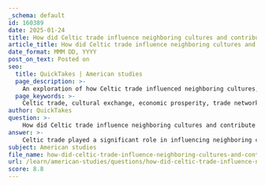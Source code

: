 ```yaml
---
_schema: default
id: 160389
date: 2025-01-24
title: How did Celtic trade influence neighboring cultures and contribute to cultural exchange?
article_title: How did Celtic trade influence neighboring cultures and contribute to cultural exchange?
date_format: MMM DD, YYYY
post_on_text: Posted on
seo:
  title: QuickTakes | American studies
  page_description: >-
    An exploration of how Celtic trade influenced neighboring cultures, contributed to economic prosperity, and facilitated cultural exchange through extensive networks and interactions with Mediterranean civilizations.
  page_keywords: >-
    Celtic trade, cultural exchange, economic prosperity, trade networks, Mediterranean cultures, artistic styles, linguistic influence, religious influences, Celtic languages, druidic beliefs, competition, military confrontations, cultural landscape
author: QuickTakes
question: >-
    How did Celtic trade influence neighboring cultures and contribute to cultural exchange?
answer: >-
    Celtic trade played a significant role in influencing neighboring cultures and facilitating cultural exchange throughout ancient Europe. The extensive trade networks established by the Celts connected them with various Mediterranean cultures, leading to a dynamic interchange of goods, ideas, and technologies.\n\n### Economic Prosperity and Trade Networks\nThe Celts were known for their ability to trade a variety of commodities, including metals, textiles, and agricultural products. Key trading centers, such as Massalia (modern Marseille), served as vital hubs that linked the Celts with the Mediterranean world. This trade not only enriched the Celtic elite but also contributed to the overall economic prosperity of Celtic societies. The competition for resources and wealth often led to the construction of fortified settlements known as oppida during the 2nd and 1st centuries BCE, which were strategically located to protect trade routes and resources.\n\n### Cultural Exchange and Interaction\nCeltic trade facilitated significant cultural exchange with neighboring cultures. The interactions with Mediterranean civilizations, such as the Greeks and Romans, allowed for the transfer of artistic styles, technologies, and ideas. For instance, the adoption of Mediterranean artistic motifs can be seen in Celtic art, which reflects a blending of cultural influences. Additionally, the Celts' engagement in trade led to the integration of various cultural practices, enriching their own traditions and contributing to a more diverse cultural landscape.\n\n### Linguistic and Religious Influences\nThe influence of Celtic trade extended beyond material goods to include linguistic and religious aspects. The spread of Celtic languages across Europe, which belong to the broader Indo-European family, is a testament to the cultural impact of the Celts. Furthermore, while the spread of Christianity gradually replaced traditional Celtic druidic beliefs, many elements of Celtic spirituality and mythology persisted, influencing modern cultural practices and identities.\n\n### Conflict and Competition\nThe desire for trade and resources also brought the Celts into conflict with neighboring cultures, particularly the Romans. This competition for control over trade routes and resources often resulted in military confrontations, which further shaped the interactions between the Celts and other civilizations.\n\n### Conclusion\nIn summary, Celtic trade significantly influenced neighboring cultures through economic prosperity, cultural exchange, and the integration of ideas and practices. The extensive trade networks established by the Celts not only enriched their own societies but also contributed to a broader cultural dialogue across ancient Europe, leaving a lasting legacy that can still be observed in various aspects of modern culture.
subject: American studies
file_name: how-did-celtic-trade-influence-neighboring-cultures-and-contribute-to-cultural-exchange.md
url: /learn/american-studies/questions/how-did-celtic-trade-influence-neighboring-cultures-and-contribute-to-cultural-exchange
score: 8.8
---
```


&nbsp;